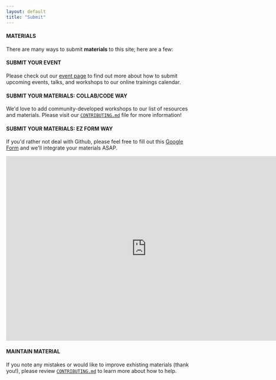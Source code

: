 ```yaml
---
layout: default
title: "Submit"
---
```


#### MATERIALS

There are many ways to submit **materials** to this site; here are a few:

#### SUBMIT YOUR EVENT

Please check out our [event page](http://cartodb.github.io/training/events.html) to find out more about how to submit upcoming events, talks, and workshops to our online trainings calendar.

#### SUBMIT YOUR MATERIALS: COLLAB/CODE WAY

We'd love to add community-developed workshops to our list of resources and materials. Please visit our [`CONTRIBUTING.md`](https://github.com/CartoDB/training/blob/gh-pages/CONTRIBUTING.md) file for more information!

#### SUBMIT YOUR MATERIALS: EZ FORM WAY

If you'd rather not deal with Github, please feel free to fill out this [Google Form](http://goo.gl/forms/fhVkmdl0ti) and we'll integrate your materials ASAP.

<iframe src="https://docs.google.com/forms/d/1aRVYb1gQEii0MjMSXWUtoWlMPmBLO07AEh9zCabiDrA/viewform?embedded=true" width="760" height="500" frameborder="0" marginheight="0" marginwidth="0">Loading...</iframe>

#### MAINTAIN MATERIAL

If you note any mistakes or would like to improve exhisting materials (thank you!), please review [`CONTRIBUTING.md`](https://github.com/CartoDB/training/blob/gh-pages/CONTRIBUTING.md) to learn more about how to help.



